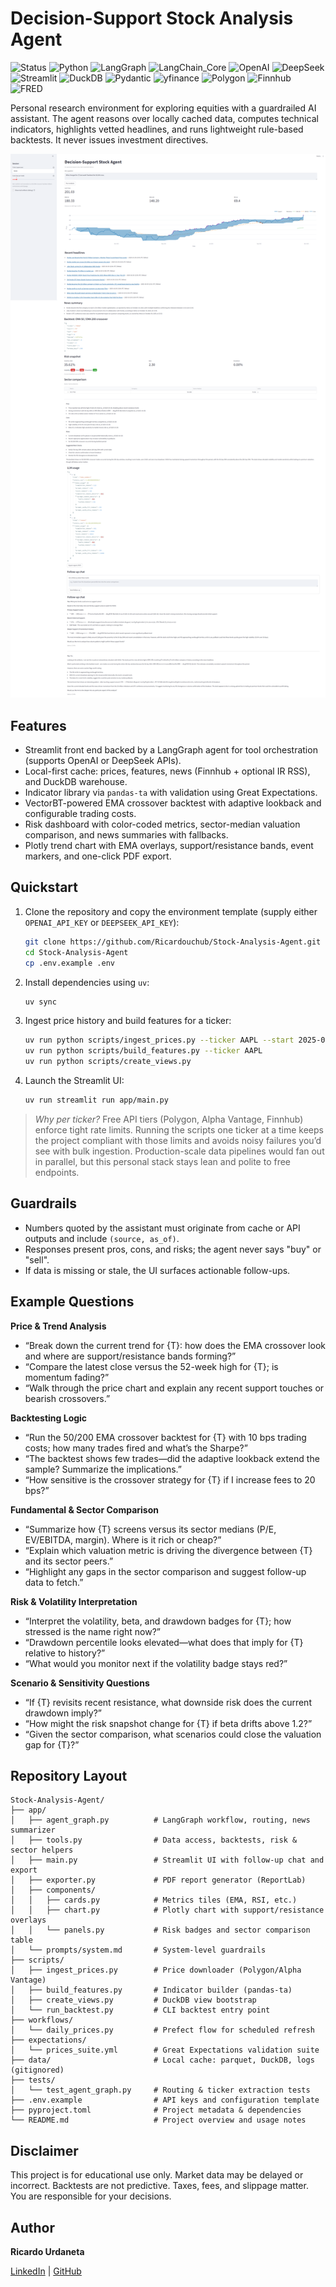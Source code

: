 # Decision-Support Stock Analysis Agent

![Status](https://img.shields.io/badge/Status-Completed-2ECC71?logo=checkmarx&logoColor=white)
![Python](https://img.shields.io/badge/Python-3.12%2B-3776AB?logo=python&logoColor=white)
![LangGraph](https://img.shields.io/badge/LangGraph-Orchestration-7E57C2?logo=chainlink&logoColor=white)
![LangChain_Core](https://img.shields.io/badge/LangChain-Core-2C3E50?logo=langchain&logoColor=white)
![OpenAI](https://img.shields.io/badge/OpenAI-LLM-111111?logo=openai&logoColor=white)
![DeepSeek](https://img.shields.io/badge/DeepSeek-LLM-8A2BE2?logo=deepnote&logoColor=white)
![Streamlit](https://img.shields.io/badge/Streamlit-UI-FF4B4B?logo=streamlit&logoColor=white)
![DuckDB](https://img.shields.io/badge/DuckDB-OLAP-FFF000?logo=duckdb&logoColor=000)
![Pydantic](https://img.shields.io/badge/Pydantic-Validation-336791?logo=pydantic&logoColor=white)
![yfinance](https://img.shields.io/badge/yfinance-Prices-2E7D32)
![Polygon](https://img.shields.io/badge/Polygon-API-8E44AD)
![Finnhub](https://img.shields.io/badge/Finnhub-API-0B8043)
![FRED](https://img.shields.io/badge/FRED-API-2C3E50)



Personal research environment for exploring equities with a guardrailed AI assistant. The agent reasons over locally cached data, computes technical indicators, highlights vetted headlines, and runs lightweight rule-based backtests. It never issues investment directives.


  <img width="1000" src="img/nvidia_example.png" alt="Main"/>

  
## Features
- Streamlit front end backed by a LangGraph agent for tool orchestration (supports OpenAI or DeepSeek APIs).
- Local-first cache: prices, features, news (Finnhub + optional IR RSS), and DuckDB warehouse.
- Indicator library via `pandas-ta` with validation using Great Expectations.
- VectorBT-powered EMA crossover backtest with adaptive lookback and configurable trading costs.
- Risk dashboard with color-coded metrics, sector-median valuation comparison, and news summaries with fallbacks.
- Plotly trend chart with EMA overlays, support/resistance bands, event markers, and one-click PDF export.

## Quickstart
1. Clone the repository and copy the environment template (supply either `OPENAI_API_KEY` or `DEEPSEEK_API_KEY`):
   ```bash
   git clone https://github.com/Ricardouchub/Stock-Analysis-Agent.git
   cd Stock-Analysis-Agent
   cp .env.example .env
   ```
2. Install dependencies using `uv`:
   ```bash
   uv sync
   ```
3. Ingest price history and build features for a ticker:
   ```bash
   uv run python scripts/ingest_prices.py --ticker AAPL --start 2025-01-01 --end 2025-10-28
   uv run python scripts/build_features.py --ticker AAPL
   uv run python scripts/create_views.py
   ```
4. Launch the Streamlit UI:
   ```bash
   uv run streamlit run app/main.py
   ```
>   *Why per ticker?* Free API tiers (Polygon, Alpha Vantage, Finnhub) enforce tight rate limits. Running the scripts one ticker at a time keeps the project compliant with those limits and avoids noisy failures you’d see with bulk ingestion. Production-scale data pipelines would fan out in parallel, but this personal stack stays lean and polite to free endpoints.

## Guardrails
- Numbers quoted by the assistant must originate from cache or API outputs and include `(source, as_of)`.
- Responses present pros, cons, and risks; the agent never says "buy" or "sell".
- If data is missing or stale, the UI surfaces actionable follow-ups.

## Example Questions

**Price & Trend Analysis**
- “Break down the current trend for {T}: how does the EMA crossover look and where are support/resistance bands forming?”
- “Compare the latest close versus the 52-week high for {T}; is momentum fading?”
- “Walk through the price chart and explain any recent support touches or bearish crossovers.”

**Backtesting Logic**
- “Run the 50/200 EMA crossover backtest for {T} with 10 bps trading costs; how many trades fired and what’s the Sharpe?”
- “The backtest shows few trades—did the adaptive lookback extend the sample? Summarize the implications.”
- “How sensitive is the crossover strategy for {T} if I increase fees to 20 bps?”

**Fundamental & Sector Comparison**
- “Summarize how {T} screens versus its sector medians (P/E, EV/EBITDA, margin). Where is it rich or cheap?”
- “Explain which valuation metric is driving the divergence between {T} and its sector peers.”
- “Highlight any gaps in the sector comparison and suggest follow-up data to fetch.”

**Risk & Volatility Interpretation**
- “Interpret the volatility, beta, and drawdown badges for {T}; how stressed is the name right now?”
- “Drawdown percentile looks elevated—what does that imply for {T} relative to history?”
- “What would you monitor next if the volatility badge stays red?”

**Scenario & Sensitivity Questions**
- “If {T} revisits recent resistance, what downside risk does the current drawdown imply?”
- “How might the risk snapshot change for {T} if beta drifts above 1.2?”
- “Given the sector comparison, what scenarios could close the valuation gap for {T}?”


## Repository Layout
```
Stock-Analysis-Agent/
├── app/
│   ├── agent_graph.py          # LangGraph workflow, routing, news summarizer
│   ├── tools.py                # Data access, backtests, risk & sector helpers
│   ├── main.py                 # Streamlit UI with follow-up chat and export
│   ├── exporter.py             # PDF report generator (ReportLab)
│   ├── components/
│   │   ├── cards.py            # Metrics tiles (EMA, RSI, etc.)
│   │   ├── chart.py            # Plotly chart with support/resistance overlays
│   │   └── panels.py           # Risk badges and sector comparison table
│   └── prompts/system.md       # System-level guardrails
├── scripts/
│   ├── ingest_prices.py        # Price downloader (Polygon/Alpha Vantage)
│   ├── build_features.py       # Indicator builder (pandas-ta)
│   ├── create_views.py         # DuckDB view bootstrap
│   └── run_backtest.py         # CLI backtest entry point
├── workflows/
│   └── daily_prices.py         # Prefect flow for scheduled refresh
├── expectations/
│   └── prices_suite.yml        # Great Expectations validation suite
├── data/                       # Local cache: parquet, DuckDB, logs (gitignored)
├── tests/
│   └── test_agent_graph.py     # Routing & ticker extraction tests
├── .env.example                # API keys and configuration template
├── pyproject.toml              # Project metadata & dependencies
└── README.md                   # Project overview and usage notes
```

## Disclaimer
This project is for educational use only. Market data may be delayed or incorrect. Backtests are not predictive. Taxes, fees, and slippage matter. You are responsible for your decisions.

## Author
**Ricardo Urdaneta**

[LinkedIn](https://www.linkedin.com/in/ricardourdanetacastro/) | [GitHub](https://github.com/Ricardouchub)

